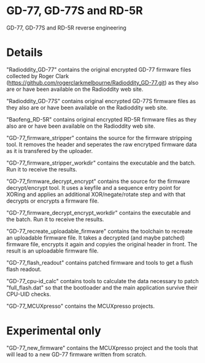 # GD-77, GD-77S and RD-5R
GD-77, GD-77S and RD-5R reverse engineering

# Details
"Radioddity_GD-77" contains the original encrypted GD-77 firmware files collected by Roger Clark (https://github.com/rogerclarkmelbourne/Radioddity_GD-77.git) as they also are or have been available on the Radioddity web site.

"Radioddity_GD-77S" contains original encrypted GD-77S firmware files as they also are or have been available on the Radioddity web site.

"Baofeng_RD-5R" contains original encrypted RD-5R firmware files as they also are or have been available on the Radioddity web site.

"GD-77_firmware_stripper" contains the source for the firmware stripping tool. It removes the header and seperates the raw encrytped firmware data as it is transfered by the uploader.

"GD-77_firmware_stripper_workdir" contains the executable and the batch. Run it to receive the results.

"GD-77_firmware_decrypt_encrypt" contains the source for the firmware decrypt/encrypt tool. It uses a keyfile and a sequence entry point for XORing and applies an additional XOR/negate/rotate step and with that decrypts or encrypts a firmware file.

"GD-77_firmware_decrypt_encrypt_workdir" contains the executable and the batch. Run it to receive the results.
 
"GD-77_recreate_uploadable_firmware" contains the toolchain to recreate an uploadable firmware file. It takes a decrypted (and maybe patched) firmware file, encrypts it again and copyies the original header in front. The result is an uploadable firmware file.

"GD-77_flash_readout" contains patched firmware and tools to get a flush flash readout.

"GD-77_cpu-id_calc" contains tools to calculate the data necessary to patch "full_flash.dat" so that the bootloader and the main application survive their CPU-UID checks.

"GD-77_MCUXpresso" contains the MCUXpresso projects.

# Experimental only
"GD-77_new_firmware" contains the MCUXpresso project and the tools that will lead to a new GD-77 firmware written from scratch.
